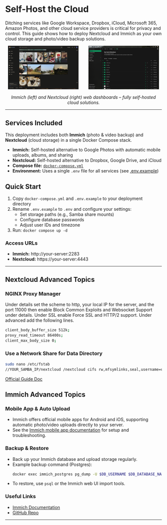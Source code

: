 
# Self-Host the Cloud

Ditching services like Google Workspace, Dropbox, iCloud, Microsoft 365, Amazon Photos, and other cloud service providers is critical for privacy and control. This guide shows how to deploy Nextcloud and Immich as your own cloud storage and photo/video backup solutions.

<p align="center">
 <img src="./immich.png" alt="Immich Screenshot" width="45%" style="margin-right:2em;display:inline-block;">
 <img src="./nextcloud.png" alt="Nextcloud Screenshot" width="45%" style="display:inline-block;">
</p>

<p align="center">
 <em>Immich (left) and Nextcloud (right) web dashboards – fully self-hosted cloud solutions.</em>
</p>

---

## Services Included

This deployment includes both **Immich** (photo & video backup) and **Nextcloud** (cloud storage) in a single Docker Compose stack.

- **Immich:** Self-hosted alternative to Google Photos with automatic mobile uploads, albums, and sharing
- **Nextcloud:** Self-hosted alternative to Dropbox, Google Drive, and iCloud
- **Compose file:** [`docker-compose.yml`](./docker-compose.yml)
- **Environment:** Uses a single `.env` file for all services (see [.env.example](./.env.example))

## Quick Start

1. Copy `docker-compose.yml` and `.env.example` to your deployment directory
2. Rename `.env.example` to `.env` and configure your settings:
   - Set storage paths (e.g., Samba share mounts)
   - Configure database passwords
   - Adjust user IDs and timezone
3. Run: `docker compose up -d`

### Access URLs

- **Immich:** http://your-server:2283
- **Nextcloud:** https://your-server:4443

---

## Nextcloud Advanced Topics

### NGINX Proxy Manager

Under details set the scheme to http, your local IP for the server, and the port 11000 then enable Block Common Exploits and Websocket Support under details. Under SSL enable Force SSL and HTTP/2 support. Under advanced add the following lines.

```sh
client_body_buffer_size 512k;
proxy_read_timeout 86400s;
client_max_body_size 0;
```

### Use a Network Share for Data Directory

```sh
sudo nano /etc/fstab
//YOUR_SAMBA_IP/nextcloud /nextcloud cifs rw,mfsymlinks,seal,username=user,password=password,uid=33,gid=0,file_mode=0770,dir_mode=0770 0 0
```

[Official Guide Doc](https://github.com/nextcloud/all-in-one?tab=readme-ov-file#can-i-use-a-cifssmb-share-as-nextclouds-datadir)

## Immich Advanced Topics

### Mobile App & Auto Upload

- Immich offers official mobile apps for Android and iOS, supporting automatic photo/video uploads directly to your server.
- See the [Immich mobile app documentation](https://immich.app/docs/mobile/) for setup and troubleshooting.

### Backup & Restore

- Back up your Immich database and upload storage regularly.
- Example backup command (Postgres):
	```sh
	docker exec immich_postgres pg_dump -U $DB_USERNAME $DB_DATABASE_NAME > immich_backup.sql
	```
- To restore, use `psql` or the Immich web UI import tools.

### Useful Links

- [Immich Documentation](https://immich.app/docs/)
- [GitHub Repo](https://github.com/immich-app/immich)

---
